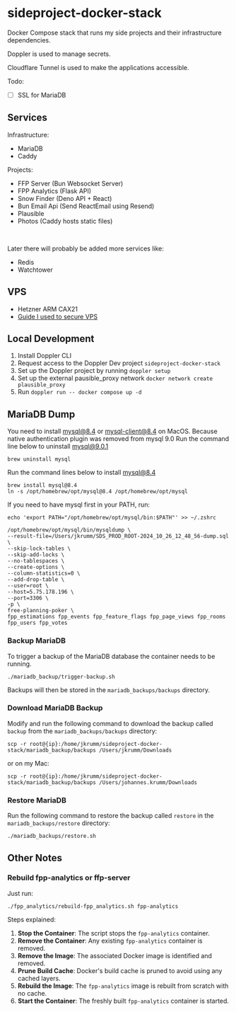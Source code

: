 # sideproject-docker-stack

Docker Compose stack that runs my side projects and their infrastructure dependencies.

Doppler is used to manage secrets.

Cloudflare Tunnel is used to make the applications accessible.

Todo:
- [ ] SSL for MariaDB

## Services

Infrastructure:

- MariaDB
- Caddy

Projects:

- FFP Server (Bun Websocket Server)
- FPP Analytics (Flask API)
- Snow Finder (Deno API + React)
- Bun Email Api (Send ReactEmail using Resend)
- Plausible
- Photos (Caddy hosts static files)

<br />

Later there will probably be added more services like:

- Redis
- Watchtower

## VPS

- Hetzner ARM CAX21
- [Guide I used to secure VPS](https://maximorlov.com/4-essential-steps-to-securing-a-vps/)

## Local Development

1. Install Doppler CLI
2. Request access to the Doppler Dev project `sideproject-docker-stack`
3. Set up the Doppler project by running `doppler setup`
4. Set up the external pausible_proxy network `docker network create plausible_proxy`
4. Run `doppler run -- docker compose up -d`

## MariaDB Dump

You need to install mysql@8.4 or mysql-client@8.4 on MacOS. Because native authentication plugin was removed from mysql 9.0
Run the command line below to uninstall mysql@9.0.1

```shell
brew uninstall mysql
```

Run the command lines below to install mysql@8.4

```shell
brew install mysql@8.4
ln -s /opt/homebrew/opt/mysql@8.4 /opt/homebrew/opt/mysql
```

If you need to have mysql first in your PATH, run:

```shell
echo 'export PATH="/opt/homebrew/opt/mysql/bin:$PATH"' >> ~/.zshrc
```

```shell
/opt/homebrew/opt/mysql/bin/mysqldump \
--result-file=/Users/jkrumm/SDS_PROD_ROOT-2024_10_26_12_48_56-dump.sql \
--skip-lock-tables \
--skip-add-locks \
--no-tablespaces \
--create-options \
--column-statistics=0 \
--add-drop-table \
--user=root \
--host=5.75.178.196 \
--port=3306 \
-p \
free-planning-poker \
fpp_estimations fpp_events fpp_feature_flags fpp_page_views fpp_rooms fpp_users fpp_votes
```

### Backup MariaDB

To trigger a backup of the MariaDB database the container needs to be running.

```shell
./mariadb_backup/trigger-backup.sh
```

Backups will then be stored in the `mariadb_backups/backups` directory.

### Download MariaDB Backup

Modify and run the following command to download the backup called `backup` from the `mariadb_backups/backups` directory:

```shell
scp -r root@{ip}:/home/jkrumm/sideproject-docker-stack/mariadb_backup/backups /Users/jkrumm/Downloads
```
or on my Mac:
```shell
scp -r root@{ip}:/home/jkrumm/sideproject-docker-stack/mariadb_backup/backups /Users/johannes.krumm/Downloads
```

### Restore MariaDB

Run the following command to restore the backup called `restore` in the `mariadb_backups/restore` directory:

```shell
./mariadb_backups/restore.sh
```

## Other Notes

### Rebuild fpp-analytics or ffp-server

Just run:

```shell
./fpp_analytics/rebuild-fpp_analytics.sh fpp-analytics
```

Steps explained:

1. **Stop the Container**: The script stops the `fpp-analytics` container.
2. **Remove the Container**: Any existing `fpp-analytics` container is removed.
3. **Remove the Image**: The associated Docker image is identified and removed.
4. **Prune Build Cache**: Docker's build cache is pruned to avoid using any cached layers.
5. **Rebuild the Image**: The `fpp-analytics` image is rebuilt from scratch with no cache.
6. **Start the Container**: The freshly built `fpp-analytics` container is started.
